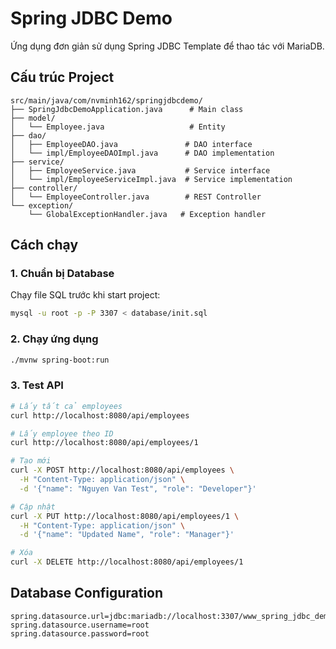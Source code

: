 # Spring JDBC Demo

Ứng dụng đơn giản sử dụng Spring JDBC Template để thao tác với MariaDB.

## Cấu trúc Project

```
src/main/java/com/nvminh162/springjdbcdemo/
├── SpringJdbcDemoApplication.java      # Main class
├── model/
│   └── Employee.java                   # Entity
├── dao/
│   ├── EmployeeDAO.java               # DAO interface
│   └── impl/EmployeeDAOImpl.java      # DAO implementation
├── service/
│   ├── EmployeeService.java           # Service interface
│   └── impl/EmployeeServiceImpl.java  # Service implementation
├── controller/
│   └── EmployeeController.java        # REST Controller
└── exception/
    └── GlobalExceptionHandler.java   # Exception handler
```

## Cách chạy

### 1. Chuẩn bị Database
Chạy file SQL trước khi start project:
```bash
mysql -u root -p -P 3307 < database/init.sql
```

### 2. Chạy ứng dụng
```bash
./mvnw spring-boot:run
```

### 3. Test API
```bash
# Lấy tất cả employees
curl http://localhost:8080/api/employees

# Lấy employee theo ID
curl http://localhost:8080/api/employees/1

# Tạo mới
curl -X POST http://localhost:8080/api/employees \
  -H "Content-Type: application/json" \
  -d '{"name": "Nguyen Van Test", "role": "Developer"}'

# Cập nhật
curl -X PUT http://localhost:8080/api/employees/1 \
  -H "Content-Type: application/json" \
  -d '{"name": "Updated Name", "role": "Manager"}'

# Xóa
curl -X DELETE http://localhost:8080/api/employees/1
```

## Database Configuration
```properties
spring.datasource.url=jdbc:mariadb://localhost:3307/www_spring_jdbc_demo
spring.datasource.username=root
spring.datasource.password=root
```